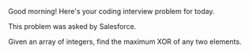 Good morning! Here's your coding interview problem for today.

This problem was asked by Salesforce.

Given an array of integers, find the maximum XOR of any two elements.

